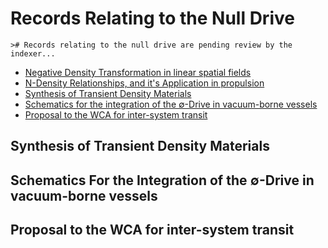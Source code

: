 # Records Relating to the Null Drive

```cli
># Records relating to the null drive are pending review by the indexer...
```

- [Negative Density Transformation in linear spatial fields](negative_mass_transformation_record.md)
- [N-Density Relationships, and it's Application in propulsion](negative_density_propulsion_record.md)
- [Synthesis of Transient Density Materials](transient_density_materials_record.md)
- [Schematics for the integration of the ∅-Drive in vacuum-borne vessels](null_drive_schematics_record.md)
- [Proposal to the WCA for inter-system transit](wca_intersystem_transit_record.md)

## Synthesis of Transient Density Materials

## Schematics For the Integration of the ∅-Drive in vacuum-borne vessels

## Proposal to the WCA for inter-system transit
